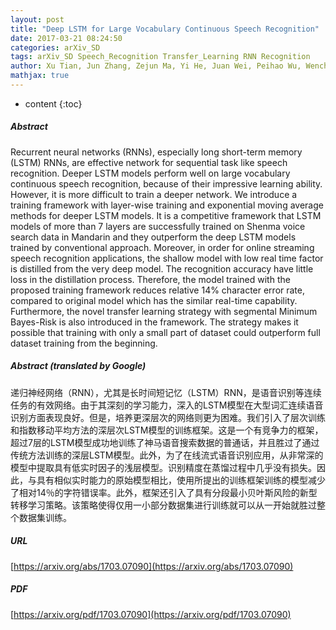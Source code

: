 ```yaml
---
layout: post
title: "Deep LSTM for Large Vocabulary Continuous Speech Recognition"
date: 2017-03-21 08:24:50
categories: arXiv_SD
tags: arXiv_SD Speech_Recognition Transfer_Learning RNN Recognition
author: Xu Tian, Jun Zhang, Zejun Ma, Yi He, Juan Wei, Peihao Wu, Wenchang Situ, Shuai Li, Yang Zhang
mathjax: true
---
```


* content
{:toc}

##### Abstract
Recurrent neural networks (RNNs), especially long short-term memory (LSTM) RNNs, are effective network for sequential task like speech recognition. Deeper LSTM models perform well on large vocabulary continuous speech recognition, because of their impressive learning ability. However, it is more difficult to train a deeper network. We introduce a training framework with layer-wise training and exponential moving average methods for deeper LSTM models. It is a competitive framework that LSTM models of more than 7 layers are successfully trained on Shenma voice search data in Mandarin and they outperform the deep LSTM models trained by conventional approach. Moreover, in order for online streaming speech recognition applications, the shallow model with low real time factor is distilled from the very deep model. The recognition accuracy have little loss in the distillation process. Therefore, the model trained with the proposed training framework reduces relative 14\% character error rate, compared to original model which has the similar real-time capability. Furthermore, the novel transfer learning strategy with segmental Minimum Bayes-Risk is also introduced in the framework. The strategy makes it possible that training with only a small part of dataset could outperform full dataset training from the beginning.

##### Abstract (translated by Google)
递归神经网络（RNN），尤其是长时间短记忆（LSTM）RNN，是语音识别等连续任务的有效网络。由于其深刻的学习能力，深入的LSTM模型在大型词汇连续语音识别方面表现良好。但是，培养更深层次的网络则更为困难。我们引入了层次训练和指数移动平均方法的深层次LSTM模型的训练框架。这是一个有竞争力的框架，超过7层的LSTM模型成功地训练了神马语音搜索数据的普通话，并且胜过了通过传统方法训练的深层LSTM模型。此外，为了在线流式语音识别应用，从非常深的模型中提取具有低实时因子的浅层模型。识别精度在蒸馏过程中几乎没有损失。因此，与具有相似实时能力的原始模型相比，使用所提出的训练框架训练的模型减少了相对14％的字符错误率。此外，框架还引入了具有分段最小贝叶斯风险的新型转移学习策略。该策略使得仅用一小部分数据集进行训练就可以从一开始就胜过整个数据集训练。

##### URL
[https://arxiv.org/abs/1703.07090](https://arxiv.org/abs/1703.07090)

##### PDF
[https://arxiv.org/pdf/1703.07090](https://arxiv.org/pdf/1703.07090)

